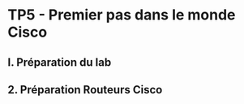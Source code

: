 # TP5 - Premier pas dans le monde Cisco

## I. Préparation du lab


## 2. Préparation Routeurs Cisco
<!--stackedit_data:
eyJoaXN0b3J5IjpbLTIwOTc2MDc3NjMsODc0NDQ3NDhdfQ==
-->